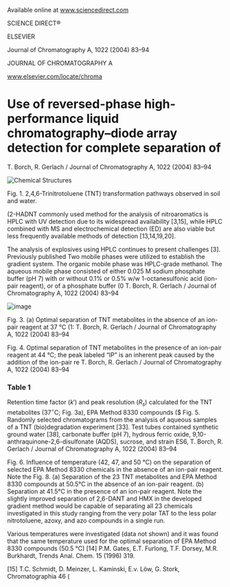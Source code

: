 
Available online at www.sciencedirect.com

SCIENCE DIRECT®

ELSEVIER

Journal of Chromatography A, 1022 (2004) 83–94

JOURNAL OF
CHROMATOGRAPHY A

www.elsevier.com/locate/chroma

# Use of reversed-phase high-performance liquid chromatography–diode array detection for complete separation of 
T. Borch, R. Gerlach / Journal of Chromatography A, 1022 (2004) 83–94

![Chemical Structures](https://i.imgur.com/chemical_structures.png)

Fig. 1. 2,4,6-Trinitrotoluene (TNT) transformation pathways observed in soil and water.

(2-HADNT
commonly used method for the analysis of nitroaromatics is HPLC with UV detection due to its widespread availability [3,15], while HPLC combined with MS and electrochemical detection (ED) are also viable but less frequently available methods of detection [13,14,19,20].

The analysis of explosives using HPLC continues to present challenges [3]. Previously published
Two mobile phases were utilized to establish the gradient system. The organic mobile phase was HPLC-grade methanol. The aqueous mobile phase consisted of either 0.025 M sodium phosphate buffer (pH 7) with or without 0.1% or 0.5% w/w 1-octanesulfonic acid (ion-pair reagent), or of a phosphate buffer (0
T. Borch, R. Gerlach / Journal of Chromatography A, 1022 (2004) 83–94

![image](https://i.imgur.com/your_image_url.png)

Fig. 3. (a) Optimal separation of TNT metabolites in the absence of an ion-pair reagent at 37 °C (1: 
T. Borch, R. Gerlach / Journal of Chromatography A, 1022 (2004) 83–94

Fig. 4. Optimal separation of TNT metabolites in the presence of an ion-pair reagent at 44 °C; the peak labeled “IP” is an inherent peak caused by the addition of the ion-pair re
T. Borch, R. Gerlach / Journal of Chromatography A, 1022 (2004) 83–94

### Table 1
Retention time factor ($k'$) and peak resolution ($R_s$) calculated for the TNT metabolites ($37^\circ$C; Fig. 3a), EPA Method 8330 compounds ($
Fig. 5. Randomly selected chromatograms from the analysis of aqueous samples of a TNT (bio)degradation experiment [33]. Test tubes contained synthetic ground water [38], carbonate buffer (pH 7), hydrous ferric oxide, 9,10-anthraquinone-2,6-disulfonate (AQDS), sucrose, and strain ES6,
T. Borch, R. Gerlach / Journal of Chromatography A, 1022 (2004) 83–94

Fig. 6. Influence of temperature (42, 47, and 50 °C) on the separation of selected EPA Method 8330 chemicals in the absence of an ion-pair reagent. Note the
Fig. 8. (a) Separation of the 23 TNT metabolites and EPA Method 8330 compounds at 50.5°C in the absence of an ion-pair reagent. (b) Separation at 41.5°C in the presence of an ion-pair reagent. Note the slightly improved separation of 2,6-DANT and HMX in the
developed gradient method would be capable of separating all 23 chemicals investigated in this study ranging from the very polar TAT to the less polar nitrotoluene, azoxy, and azo compounds in a single run.

Various temperatures were investigated (data not shown) and it was found that the same temperature used for the optimal separation of EPA Method 8330 compounds (50.5 °C)
[14] P.M. Gates, E.T. Furlong, T.F. Dorsey, M.R. Burkhardt, Trends Anal. Chem. 15 (1996) 319.

[15] T.C. Schmidt, D. Meinzer, L. Kaminski, E.v. Löw, G. Stork, Chromatographia 46 (